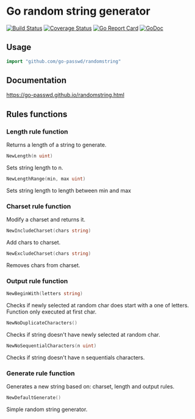 # Go random string generator

[![Build Status](https://travis-ci.org/go-passwd/randomstring.svg?branch=master)](https://travis-ci.org/go-passwd/randomstring)
[![Coverage Status](https://coveralls.io/repos/github/go-passwd/randomstring/badge.svg?branch=master)](https://coveralls.io/github/go-passwd/randomstring?branch=master)
[![Go Report Card](https://goreportcard.com/badge/github.com/go-passwd/randomstring)](https://goreportcard.com/report/github.com/go-passwd/randomstring)
[![GoDoc](https://godoc.org/github.com/go-passwd/randomstring?status.svg)](https://godoc.org/github.com/go-passwd/randomstring)

## Usage

~~~go
import "github.com/go-passwd/randomstring"
~~~

## Documentation

https://go-passwd.github.io/randomstring.html

## Rules functions

### Length rule function

Returns a length of a string to generate.

~~~go
NewLength(n uint)
~~~

Sets string length to n.

~~~go
NewLengthRange(min, max uint)
~~~

Sets string length to length between min and max

### Charset rule function

Modify a charset and returns it.

~~~go
NewIncludeCharset(chars string)
~~~

Add chars to charset.

~~~go
NewExcludeCharset(chars string)
~~~

Removes chars from charset.

### Output rule function

~~~go
NewBeginWith(letters string)
~~~

Checks if newly selected at random char does start with a one of letters.
Function only executed at first char.

~~~go
NewNoDuplicateCharacters()
~~~

Checks if string doesn't have newly selected at random char.

~~~go
NewNoSequentialCharacters(n uint)
~~~

Checks if string doesn't have n sequentials characters.

### Generate rule function

Generates a new string based on: charset, length and output rules.

~~~go
NewDefaultGenerate()
~~~

Simple random string generator.
